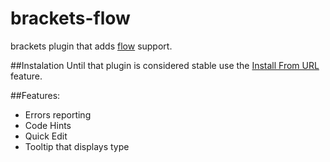 brackets-flow
=============

brackets plugin that adds [flow](http://flowtype.org/) support.

##Instalation
Until that plugin is considered stable use the [Install From URL](https://github.com/adobe/brackets/wiki/Brackets-Extensions#from-a-url) feature.

##Features:
* Errors reporting
* Code Hints
* Quick Edit
* Tooltip that displays type
